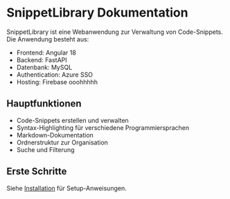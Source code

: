 # SnippetLibrary Dokumentation

SnippetLibrary ist eine Webanwendung zur Verwaltung von Code-Snippets. Die Anwendung besteht aus:

- Frontend: Angular 18
- Backend: FastAPI
- Datenbank: MySQL
- Authentication: Azure SSO
- Hosting: Firebase ooohhhhh

## Hauptfunktionen

- Code-Snippets erstellen und verwalten
- Syntax-Highlighting für verschiedene Programmiersprachen
- Markdown-Dokumentation
- Ordnerstruktur zur Organisation
- Suche und Filterung

## Erste Schritte

Siehe [Installation](getting-started/installation.md) für Setup-Anweisungen.
